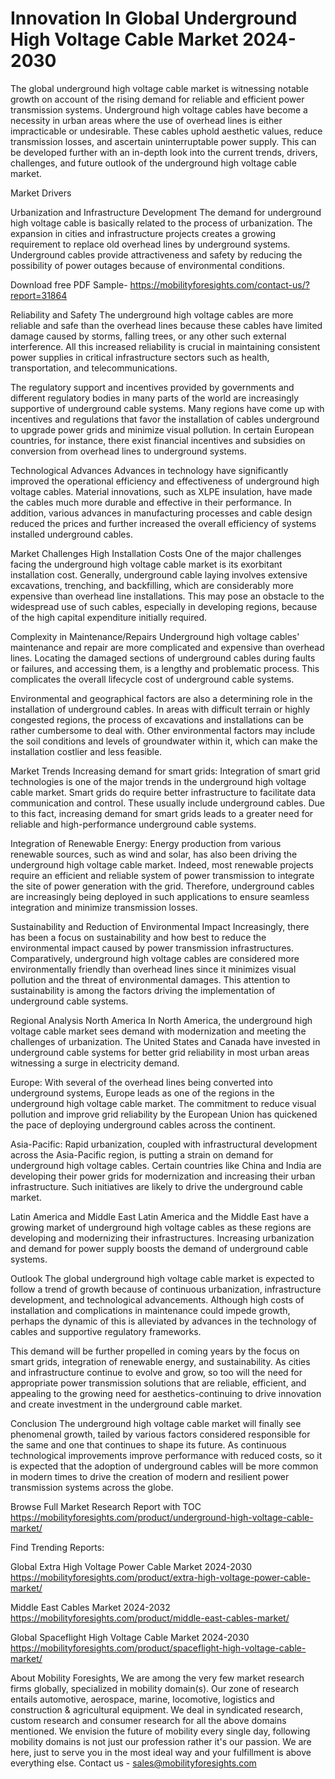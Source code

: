  # Innovation In Global Underground High Voltage Cable Market 2024-2030 #
The global underground high voltage cable market is witnessing notable growth on account of the rising demand for reliable and efficient power transmission systems. Underground high voltage cables have become a necessity in urban areas where the use of overhead lines is either impracticable or undesirable. These cables uphold aesthetic values, reduce transmission losses, and ascertain uninterruptable power supply. This can be developed further with an in-depth look into the current trends, drivers, challenges, and future outlook of the underground high voltage cable market.

Market Drivers

Urbanization and Infrastructure Development The demand for underground high voltage cable is basically related to the process of urbanization. The expansion in cities and infrastructure projects creates a growing requirement to replace old overhead lines by underground systems. Underground cables provide attractiveness and safety by reducing the possibility of power outages because of environmental conditions.

Download free PDF Sample- https://mobilityforesights.com/contact-us/?report=31864

Reliability and Safety The underground high voltage cables are more reliable and safe than the overhead lines because these cables have limited damage caused by storms, falling trees, or any other such external interference. All this increased reliability is crucial in maintaining consistent power supplies in critical infrastructure sectors such as health, transportation, and telecommunications.

The regulatory support and incentives provided by governments and different regulatory bodies in many parts of the world are increasingly supportive of underground cable systems. Many regions have come up with incentives and regulations that favor the installation of cables underground to upgrade power grids and minimize visual pollution. In certain European countries, for instance, there exist financial incentives and subsidies on conversion from overhead lines to underground systems.

Technological Advances Advances in technology have significantly improved the operational efficiency and effectiveness of underground high voltage cables. Material innovations, such as XLPE insulation, have made the cables much more durable and effective in their performance. In addition, various advances in manufacturing processes and cable design reduced the prices and further increased the overall efficiency of systems installed underground cables.

Market Challenges
High Installation Costs One of the major challenges facing the underground high voltage cable market is its exorbitant installation cost. Generally, underground cable laying involves extensive excavations, trenching, and backfilling, which are considerably more expensive than overhead line installations. This may pose an obstacle to the widespread use of such cables, especially in developing regions, because of the high capital expenditure initially required.

Complexity in Maintenance/Repairs Underground high voltage cables' maintenance and repair are more complicated and expensive than overhead lines. Locating the damaged sections of underground cables during faults or failures, and accessing them, is a lengthy and problematic process. This complicates the overall lifecycle cost of underground cable systems.

Environmental and geographical factors are also a determining role in the installation of underground cables. In areas with difficult terrain or highly congested regions, the process of excavations and installations can be rather cumbersome to deal with. Other environmental factors may include the soil conditions and levels of groundwater within it, which can make the installation costlier and less feasible.

Market Trends
Increasing demand for smart grids: Integration of smart grid technologies is one of the major trends in the underground high voltage cable market. Smart grids do require better infrastructure to facilitate data communication and control. These usually include underground cables. Due to this fact, increasing demand for smart grids leads to a greater need for reliable and high-performance underground cable systems.

Integration of Renewable Energy: Energy production from various renewable sources, such as wind and solar, has also been driving the underground high voltage cable market. Indeed, most renewable projects require an efficient and reliable system of power transmission to integrate the site of power generation with the grid. Therefore, underground cables are increasingly being deployed in such applications to ensure seamless integration and minimize transmission losses.

Sustainability and Reduction of Environmental Impact Increasingly, there has been a focus on sustainability and how best to reduce the environmental impact caused by power transmission infrastructures. Comparatively, underground high voltage cables are considered more environmentally friendly than overhead lines since it minimizes visual pollution and the threat of environmental damages. This attention to sustainability is among the factors driving the implementation of underground cable systems.

Regional Analysis
North America In North America, the underground high voltage cable market sees demand with modernization and meeting the challenges of urbanization. The United States and Canada have invested in underground cable systems for better grid reliability in most urban areas witnessing a surge in electricity demand.

Europe: With several of the overhead lines being converted into underground systems, Europe leads as one of the regions in the underground high voltage cable market. The commitment to reduce visual pollution and improve grid reliability by the European Union has quickened the pace of deploying underground cables across the continent.

Asia-Pacific: Rapid urbanization, coupled with infrastructural development across the Asia-Pacific region, is putting a strain on demand for underground high voltage cables. Certain countries like China and India are developing their power grids for modernization and increasing their urban infrastructure. Such initiatives are likely to drive the underground cable market.

Latin America and Middle East Latin America and the Middle East have a growing market of underground high voltage cables as these regions are developing and modernizing their infrastructures. Increasing urbanization and demand for power supply boosts the demand of underground cable systems.

Outlook
The global underground high voltage cable market is expected to follow a trend of growth because of continuous urbanization, infrastructure development, and technological advancements. Although high costs of installation and complications in maintenance could impede growth, perhaps the dynamic of this is alleviated by advances in the technology of cables and supportive regulatory frameworks.

This demand will be further propelled in coming years by the focus on smart grids, integration of renewable energy, and sustainability. As cities and infrastructure continue to evolve and grow, so too will the need for appropriate power transmission solutions that are reliable, efficient, and appealing to the growing need for aesthetics-continuing to drive innovation and create investment in the underground cable market.

Conclusion 
The underground high voltage cable market will finally see phenomenal growth, tailed by various factors considered responsible for the same and one that continues to shape its future. As continuous technological improvements improve performance with reduced costs, so it is expected that the adoption of underground cables will be more common in modern times to drive the creation of modern and resilient power transmission systems across the globe.


Browse Full Market Research Report with TOC https://mobilityforesights.com/product/underground-high-voltage-cable-market/

Find Trending Reports:



Global Extra High Voltage Power Cable Market 2024-2030 https://mobilityforesights.com/product/extra-high-voltage-power-cable-market/


Middle East Cables Market 2024-2032 https://mobilityforesights.com/product/middle-east-cables-market/


Global Spaceflight High Voltage Cable Market 2024-2030 https://mobilityforesights.com/product/spaceflight-high-voltage-cable-market/

About Mobility Foresights,
We are among the very few market research firms globally, specialized in mobility domain(s). Our zone of research entails automotive, aerospace, marine, locomotive, logistics and construction & agricultural equipment. We deal in syndicated research, custom research and consumer research for all the above domains mentioned.
We envision the future of mobility every single day, following mobility domains is not just our profession rather it's our passion. We are here, just to serve you in the most ideal way and your fulfillment is above everything else. Contact us -  sales@mobilityforesights.com 


